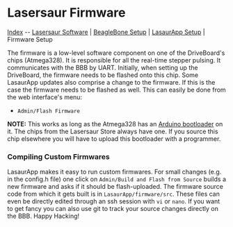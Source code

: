Lasersaur Firmware
==================

[Index](index.md) -- [Lasersaur Software](software.md) | [BeagleBone Setup](bbb_setup.md) | [LasaurApp Setup](lasaurapp_setup.md) | Firmware Setup

The firmware is a low-level software component on one of the DriveBoard's chips (Atmega328). It is responsible for all the real-time stepper pulsing. It communicates with the BBB by UART. Initially, when setting up the DriveBoard, the firmware needs to be flashed onto this chip. Some LasaurApp updates also comprise a change to the firmware. If this is the case the firmware needs to be flashed as well. This can easily be done from the web interface's menu:

- `Admin/Flash Firmware`

**NOTE:** This works as long as the Atmega328 has an [Arduino bootloader](http://arduino.cc/en/Hacking/Bootloader) on it. The chips from the Lasersaur Store always have one. If you source this chip elsewhere you will have to upload this bootloader with a programmer.


### Compiling Custom Firmwares

LasaurApp makes it easy to run custom firmwares. For small changes (e.g. in the config.h file) one click on `Admin/Build and Flash from Source` builds a new firmware and asks if it should be flash-uploaded. The firmware source code from which it gets built is in `LasaurApp/firmware/src`. These files can even be directly edited through an ssh session with `vi` or `nano`. If you want to get fancy you can also use git to track your source changes directly on the BBB. Happy Hacking!
